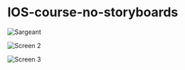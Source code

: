 # IOS-course-no-storyboards

![Sargeant](http://skullgate.com/images/no-storyboards1.png "Screen 1")

![Screen 2](http://skullgate.com/images/no-storyboards2.png "Ninja")

![Screen 3](http://skullgate.com/images/no-storyboards3.png "Samurai")
